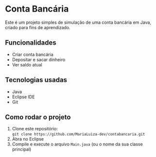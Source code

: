 # Conta Bancária

Este é um projeto simples de simulação de uma conta bancária em Java, criado para fins de aprendizado.

## Funcionalidades

- Criar conta bancária
- Depositar e sacar dinheiro
- Ver saldo atual

## Tecnologias usadas

- Java
- Eclipse IDE
- Git

## Como rodar o projeto

1. Clone este repositório:  
   `git clone https://github.com/MariaLuiza-dev/contabancaria.git`
2. Abra no Eclipse
3. Compile e execute o arquivo `Main.java` (ou o nome da sua classe principal)